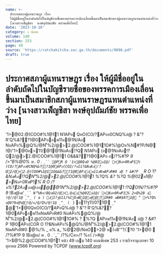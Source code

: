 ```yaml
---
name: >-
  ประกาศสภาผู้แทนราษฎร เรื่อง
  ให้ผู้มีชื่ออยู่ในลำดับถัดไปในบัญชีรายชื่อของพรรคการเมืองเลื่อนขึ้นมาเป็นสมาชิกสภาผู้แทนราษฎรแทนตำแหน่งที่ว่าง
  [นางสาวเพ็ญชิสา  หงษ์อุปถัมภ์ชัย พรรคเพื่อไทย]
date: '2023-10-10'
category: ง พิเศษ
volume: 140
section: 253
page: 49
source: 'https://ratchakitcha.soc.go.th/documents/9898.pdf'
draft: true
---
```


# ประกาศสภาผู้แทนราษฎร เรื่อง ให้ผู้มีชื่ออยู่ในลำดับถัดไปในบัญชีรายชื่อของพรรคการเมืองเลื่อนขึ้นมาเป็นสมาชิกสภาผู้แทนราษฎรแทนตำแหน่งที่ว่าง [นางสาวเพ็ญชิสา  หงษ์อุปถัมภ์ชัย พรรคเพื่อไทย]

'1>@02.@(COO#%1@11 N1APอ QหO(CO/?APออ0CNQ%ลํ@ ? &"? R'Q%&??1@0APออพ11ค@1N/Aอ NลAPอ%@Q%/@N'็%2/@>2.@(COO#%1@11O#%!ํ@Oห%N#?P/N@ !@/'1>@0ค>11/@1@1NลAอ!?Q N1APอ (ล@1NลAอ!?Q2/@>2.@(COO#%1@11 O&&&??1@0APอ ล/?%#?P _9 />"B%@0% พ . 0 . `_`` @PR O '1>@0QหO %@02ค1@/ >Nล>0RพP1%์ (CO/?APออ0CNQ%&??1@0APอ(CO2/?ค11?&NลAอ!?Q2/@>2.@(COO#%1@11O&&&??1@0APออพ11คNพAPอR#0 ลํ@ ? &#?P _` R O 1?&NลAอ!?QN'็%2/@>2.@(COO#%1@11 %?Q% &? %?Q %@02ค1@/ >Nล>0RพP1%์ R O /?ห%?2Aออล@ออ@@1N'็%2/@>2.@(COO#%1@11 !?QO!N/?%#?P 9 !Bล@ค/ `_`` N'็%Nห!BQหO2/@>.@พอ%@02ค1@/ >Nล>0RพP1%์ 2>Q%2B ล !@//@!1@ _^_ ( a ) อ1?ฐ$11/%COหN1@อ@@?1R#0 พB#$0?1@ `_`^ >%?Q% อ@0?0อํ@%@!@/ค/@/Q%/@!1@ _^_ ( ` ) อ1?ฐ$11/%COหN1@อ@@?1R#0 พB#$0?1@ `_`^ @'1>@0QหO(CO/?APอQ%ลํ@ ? &"? R'Q%&??1@0APออพ11คNพAPอR#0 NลAPอ%@Q%/@ N'็%2/@>2.@(COO#%1@11O#% ? %?Q APอพ11ค@1N/Aอ ลํ@ ? &#?P 1@0APอ(COR O 1?&NลAPอ%@Q%/@N'็%2/@>2.@(COO#%1@11 NพAPอR#0 ํ@%/% _ ค% a_ %@2@/NพO>2@ ห1์อB'"?/.์?0 '1>@0  /?%#?P 9 !Bล@ค/ พ . 0 . `_`` /?%/Cห>/? %อ1์ />#@ '1>$@%2.@(COO#%1@11 หน้า 49 เลม 140 ตอนพิเศษ 253 ง ราชกิจจานุเบกษา 10 ตุลาคม 2566 Powered by TCPDF (www.tcpdf.org)
